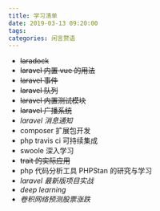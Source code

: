```yaml
---
title: 学习清单
date: 2019-03-13 09:20:00
tags:
categories: 闲言赘语
---
```



* ~~laradock~~
* ~~laravel 内置 vue 的用法~~
* ~~laravel 事件~~
* ~~laravel 队列~~
* ~~laravel 内置测试模块~~
* ~~laravel 广播系统~~
* _laravel 消息通知_
* composer 扩展包开发
* php travis ci 可持续集成
* swoole 深入学习
* ~~trait 的实际应用~~
* php 代码分析工具 PHPStan 的研究与学习
* _laravel 最新版项目实战_
* _deep learning_
* _卷积网络预测股票涨跌_
